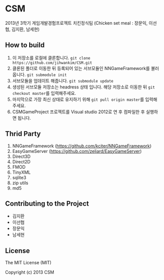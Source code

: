 CSM
===

2013년 3학기 게임개발경험프로젝트 치킨정식팀 (Chicken set meal : 장문익, 이선협, 김지환, 남세현)

How to build
------------

1. 이 저장소를 로컬에 클론합니다. `git clone https://github.com/jihwankim/CSM.git`
2. 클론된 폴더로 이동한 뒤 등록되어 있는 서브모듈인 NNGameFramework를 불러옵니다. `git submodule init`
3. 서브모듈을 업데이트 해줍니다. `git submodule update`
4. 생성된 서브모듈 저장소는 headress 상태 입니다. 해당 저장소로 이동한 뒤 `git checkout master`를 입력해주세요.
5. 마지막으로 가장 최신 상태로 유지하기 위해 `git pull origin master`를 입력해주세요.
6. CSMGameProject 프로젝트를 Visual studio 2012로 연 후 컴파일한 후 실행하면 됩니다.

Thrid Party
-----------

1. NNGameFramework (https://github.com/kciter/NNGameFramework)
2. EasyGameServer (https://github.com/zeliard/EasyGameServer)
3. Direct3D
4. Direct2D
5. FMOD
6. TinyXML
7. sqlite3
8. zip utils
9. md5

Contributing to the Project
---------------------------

* 김지환
* 이선협
* 장문익
* 남세현

License
-------
The MIT License (MIT)

Copyright (c) 2013 CSM
